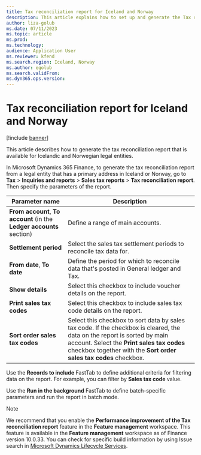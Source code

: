 ```yaml
---
title: Tax reconciliation report for Iceland and Norway
description: This article explains how to set up and generate the Tax reconciliation report for legal entities that have a primary address in Iceland or Norway.
author: liza-golub
ms.date: 07/11/2023
ms.topic: article
ms.prod: 
ms.technology: 
audience: Application User
ms.reviewer: kfend
ms.search.region: Iceland, Norway
ms.author: egolub
ms.search.validFrom: 
ms.dyn365.ops.version: 
---
```


# Tax reconciliation report for Iceland and Norway

[!include [banner](../includes/banner.md)]

This article describes how to generate the tax reconciliation report that is available for Icelandic and Norwegian legal entities.

In Microsoft Dynamics 365 Finance, to generate the tax reconciliation report from a legal entity that has a primary address in Iceland or Norway, go to **Tax** \> **Inquiries and reports** \> **Sales tax reports** \> **Tax reconciliation report**. Then specify the parameters of the report.

| Parameter name | Description |
|----------------|-------------|
| **From account**, **To account** (in the **Ledger accounts** section) | Define a range of main accounts. |
| **Settlement period** | Select the sales tax settlement periods to reconcile tax data for. |
| **From date**, **To date** | Define the period for which to reconcile data that's posted in General ledger and Tax. |
| **Show details** | Select this checkbox to include voucher details on the report. |
| **Print sales tax codes** | Select this checkbox to include sales tax code details on the report. |
| **Sort order sales tax codes** | Select this checkbox to sort data by sales tax code. If the checkbox is cleared, the data on the report is sorted by main account. Select the **Print sales tax codes** checkbox together with the **Sort order sales tax codes** checkbox. |

Use the **Records to include** FastTab to define additional criteria for filtering data on the report. For example, you can filter by **Sales tax code** value.

Use the **Run in the background** FastTab to define batch-specific parameters and run the report in batch mode.

> [!NOTE]
> We recommend that you enable the **Performance improvement of the Tax reconciliation report** feature in the **Feature management** workspace. This feature is available in the **Feature management** workspace as of Finance version 10.0.33. You can check for specific build information by using Issue search in [Microsoft Dynamics Lifecycle Services](https://lcs.dynamics.com/).
